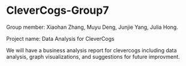 # CleverCogs-Group7
Group member: Xiaohan Zhang, Muyu Deng, Junjie Yang, Julia Hong.

Project name: Data Analysis for CleverCogs

We will have a business analysis report for clevercogs including data analysis, graph visualizations, and suggestions for future improvment.
